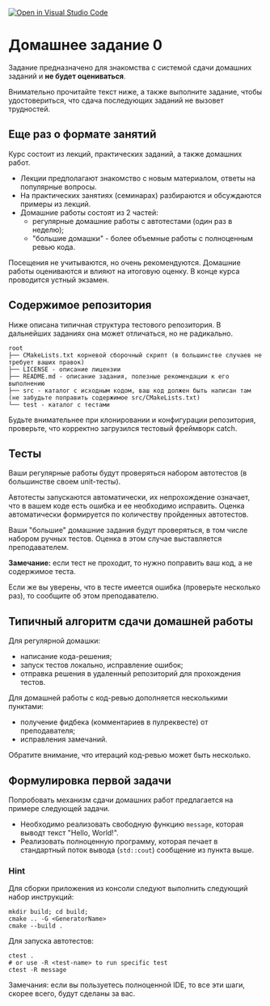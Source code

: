 [![Open in Visual Studio Code](https://classroom.github.com/assets/open-in-vscode-c66648af7eb3fe8bc4f294546bfd86ef473780cde1dea487d3c4ff354943c9ae.svg)](https://classroom.github.com/online_ide?assignment_repo_id=8588301&assignment_repo_type=AssignmentRepo)
# Домашнее задание 0

Задание предназначено для знакомства с системой сдачи домашних заданий и **не будет оцениваться**.

Внимательно прочитайте текст ниже, а также выполните задание, чтобы удостовериться, что сдача последующих заданий не вызовет трудностей.

## Еще раз о формате занятий

Курс состоит из лекций, практических заданий, а также домашних работ.
- Лекции предполагают знакомство с новым материалом, ответы на популярные вопросы.
- На практических занятиях (семинарах) разбираются и обсуждаются примеры из лекций.
- Домашние работы состоят из 2 частей:
  - регулярные домашние работы с автотестами (один раз в неделю);
  - "большие домашки" - более объемные работы с полноценным ревью кода.

Посещения не учитываются, но очень рекомендуются. Домашние работы оцениваются и влияют на итоговую оценку. В конце курса проводится устный экзамен.

## Содержимое репозитория

Ниже описана типичная структура тестового репозитория. В дальнейших заданиях она может отличаться, но не радикально.
```text
root
├── CMakeLists.txt корневой сборочный скрипт (в большинстве случаев не требует ваших правок)
├── LICENSE - описание лицензии
├── README.md - описание задания, полезные рекомендации к его выполнению
├── src - каталог с исходным кодом, ваш код должен быть написан там (не забудьте поправить содержимое src/CMakeLists.txt)
└── test - каталог с тестами
```

Будьте внимательнее при клонировании и конфигурации репозитория, проверьте, что корректно загрузился тестовый фреймворк catch.

## Тесты

Ваши регулярные работы будут проверяться набором автотестов (в большинстве своем unit-тесты).

Автотесты запускаются автоматически, их непрохождение означает, что в вашем коде есть ошибка и ее необходимо исправить.
Оценка автоматически формируется по количеству пройденных автотестов.

Ваши "большие" домашние задания будут проверяться, в том числе набором ручных тестов.
Оценка в этом случае выставляется преподавателем.

**Замечание:** если тест не проходит, то нужно поправить ваш код, а не содержимое теста.

Если же вы уверены, что в тесте имеется ошибка (проверьте несколько раз), то сообщите об этом преподавателю.

## Типичный алгоритм сдачи домашней работы

Для регулярной домашки:
- написание кода-решения;
- запуск тестов локально, исправление ошибок;
- отправка решения в удаленный репозиторий для прохождения тестов.

Для домашней работы с код-ревью дополняется несколькими пунктами:
- получение фидбека (комментариев в пулреквесте) от преподавателя;
- исправления замечаний.

Обратите внимание, что итераций код-ревью может быть несколько.

## Формулировка первой задачи

Попробовать механизм сдачи домашних работ предлагается на примере следующей задачи.

- Необходимо реализовать свободную функцию `message`, которая выводт текст "Hello, World!".
- Реализовать полноценную программу, которая печает в стандартный поток вывода (`std::cout`) сообщение из пункта выше.

### Hint

Для сборки приложения из консоли следуют выполнить следующий набор инструкций:
```shell
mkdir build; cd build;
cmake .. -G <GeneratorName>
cmake --build .
```

Для запуска автотестов:
```shell
ctest .
# or use -R <test-name> to run specific test
ctest -R message
```

Замечания: если вы пользуетесь полноценной IDE, то все эти шаги, скорее всего, будут сделаны за вас.

